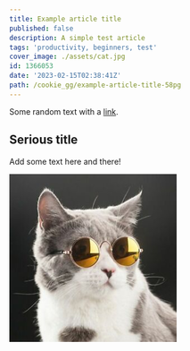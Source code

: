 ```yaml
---
title: Example article title
published: false
description: A simple test article
tags: 'productivity, beginners, test'
cover_image: ./assets/cat.jpg
id: 1366053
date: '2023-02-15T02:38:41Z'
path: /cookie_gg/example-article-title-58pg
---
```


Some random text with a [link](https://code.visualstudio.com).

## Serious title

Add some text here and there!

![and some pictures too](./assets/cat.jpg)
